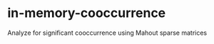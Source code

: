 in-memory-cooccurrence
======================

Analyze for significant cooccurrence using Mahout sparse matrices
